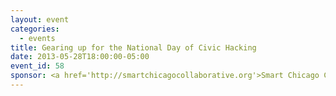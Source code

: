 ```yaml
---
layout: event
categories: 
  - events
title: Gearing up for the National Day of Civic Hacking
date: 2013-05-28T18:00:00-05:00
event_id: 58
sponsor: <a href='http://smartchicagocollaborative.org'>Smart Chicago Collaborative</a>
---
```



